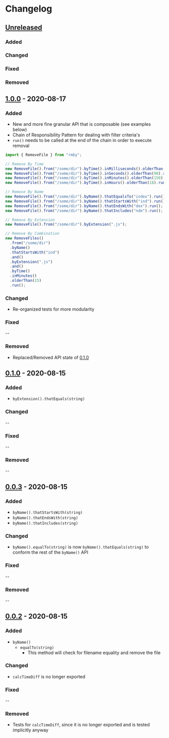 # Changelog

## [Unreleased]

### Added

### Changed

### Fixed

### Removed

## [1.0.0] - 2020-08-17

### Added

- New and more fine granular API that is composable (see examples below)
- Chain of Responsibility Pattern for dealing with filter criteria's
- `run()` needs to be called at the end of the chain in order to execute removal

```js
import { RemoveFile } from "rmby";

// Remove By Time
new RemoveFile().from("/some/dir").byTime().inMilliseconds().olderThan(1200).run();
new RemoveFile().from("/some/dir").byTime().inSeconds().olderThan(90).run();
new RemoveFile().from("/some/dir").byTime().inMinutes().olderThan(150).run();
new RemoveFile().from("/some/dir").byTime().inHours().olderThan(18).run();

// Remove By Name
new RemoveFile().from("/some/dir").byName().thatEqualsTo("index").run();
new RemoveFile().from("/some/dir").byName().thatStartsWith("ind").run();
new RemoveFile().from("/some/dir").byName().thatEndsWith("dex").run();
new RemoveFile().from("/some/dir").byName().thatIncludes("nde").run();

// Remove By Extension
new RemoveFile().from("/some/dir").byExtension(".js");

// Remove By Combination
new RemoveFiles()
  .from("/some/dir")
  .byName()
  .thatStartsWith("ind")
  .and()
  .byExtension(".js")
  .and()
  .byTime()
  .inMinutes()
  .olderThan(15)
  .run();
```

### Changed

- Re-organized tests for more modularity

### Fixed

--

### Removed

- Replaced/Removed API state of [0.1.0]

## [0.1.0] - 2020-08-15

### Added

- `byExtension().thatEquals(string)`

### Changed

--

### Fixed

--

### Removed

--

## [0.0.3] - 2020-08-15

### Added

- `byName().thatStartsWith(string)`
- `byName().thatEndsWith(string)`
- `byName().thatIncludes(string)`

### Changed

- `byName().equalTo(string)` is now `byName().thatEquals(string)` to conform the rest of the `byName()` API

### Fixed

--

### Removed

--

## [0.0.2] - 2020-08-15

### Added

- `byName()`
  - `equalTo(string)`
    - This method will check for filename equality and remove the file

### Changed

- `calcTimeDiff` is no longer exported

### Fixed

--

### Removed

- Tests for `calcTimeDiff`, since it is no longer exported and is tested implicitly anyway

[unreleased]: https://github.com/yduman/rmby/compare/1.0.0...master
[0.0.2]: https://github.com/yduman/rmby/releases/tag/0.0.2
[0.0.3]: https://github.com/yduman/rmby/releases/tag/0.0.3
[0.1.0]: https://github.com/yduman/rmby/releases/tag/0.1.0
[1.0.0]: https://github.com/yduman/rmby/releases/tag/1.0.0
